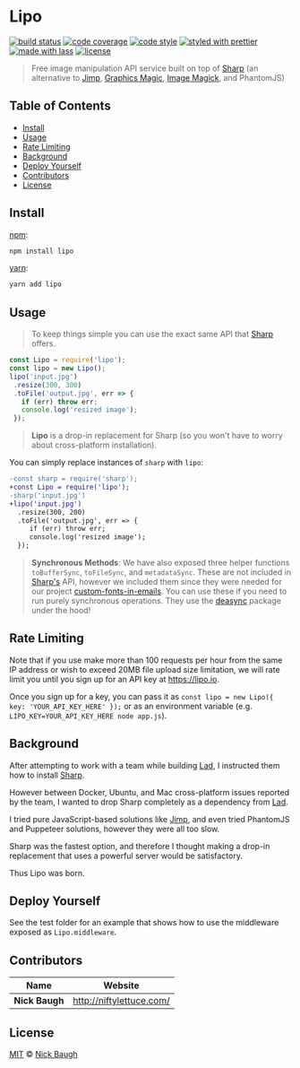 # Lipo

[![build status](https://img.shields.io/travis/niftylettuce/lipo.svg)](https://travis-ci.org/niftylettuce/lipo)
[![code coverage](https://img.shields.io/codecov/c/github/niftylettuce/lipo.svg)](https://codecov.io/gh/niftylettuce/lipo)
[![code style](https://img.shields.io/badge/code_style-XO-5ed9c7.svg)](https://github.com/sindresorhus/xo)
[![styled with prettier](https://img.shields.io/badge/styled_with-prettier-ff69b4.svg)](https://github.com/prettier/prettier)
[![made with lass](https://img.shields.io/badge/made_with-lass-95CC28.svg)](https://lass.js.org)
[![license](https://img.shields.io/github/license/niftylettuce/lipo.svg)](LICENSE)

> Free image manipulation API service built on top of [Sharp][] (an alternative to [Jimp][], [Graphics Magic][gm], [Image Magick][im], and PhantomJS)


## Table of Contents

* [Install](#install)
* [Usage](#usage)
* [Rate Limiting](#rate-limiting)
* [Background](#background)
* [Deploy Yourself](#deploy-yourself)
* [Contributors](#contributors)
* [License](#license)


## Install

[npm][]:

```sh
npm install lipo
```

[yarn][]:

```sh
yarn add lipo
```


## Usage

> To keep things simple you can use the exact same API that [Sharp][] offers.

```js
const Lipo = require('lipo');
const lipo = new Lipo();
lipo('input.jpg')
 .resize(300, 300)
 .toFile('output.jpg', err => {
   if (err) throw err;
   console.log('resized image');
 });
```

> **Lipo** is a drop-in replacement for Sharp (so you won't have to worry about cross-platform installation).

You can simply replace instances of `sharp` with `lipo`:

```diff
-const sharp = require('sharp');
+const Lipo = require('lipo');
-sharp('input.jpg')
+lipo('input.jpg')
  .resize(300, 200)
  .toFile('output.jpg', err => {
     if (err) throw err;
     console.log('resized image');
  });
```

> **Synchronous Methods**: We have also exposed three helper functions `toBufferSync`, `toFileSync`, and `metadataSync`. These are not included in [Sharp's][sharp] API, however we included them since they were needed for our project [custom-fonts-in-emails][]. You can use these if you need to run purely synchronous operations. They use the [deasync][] package under the hood!


## Rate Limiting

Note that if you use make more than 100 requests per hour from the same IP address or wish to exceed 20MB file upload size limitation, we will rate limit you until you sign up for an API key at <https://lipo.io>.

Once you sign up for a key, you can pass it as `const lipo = new Lipo({ key: 'YOUR_API_KEY_HERE' });` or as an environment variable (e.g. `LIPO_KEY=YOUR_API_KEY_HERE node app.js`).


## Background

After attempting to work with a team while building [Lad][], I instructed them how to install [Sharp][].

However between Docker, Ubuntu, and Mac cross-platform issues reported by the team, I wanted to drop Sharp completely as a dependency from [Lad][].

I tried pure JavaScript-based solutions like [Jimp][], and even tried PhantomJS and Puppeteer solutions, however they were all too slow.

Sharp was the fastest option, and therefore I thought making a drop-in replacement that uses a powerful server would be satisfactory.

Thus Lipo was born.


## Deploy Yourself

See the test folder for an example that shows how to use the middleware exposed as `Lipo.middleware`.


## Contributors

| Name           | Website                    |
| -------------- | -------------------------- |
| **Nick Baugh** | <http://niftylettuce.com/> |


## License

[MIT](LICENSE) © [Nick Baugh](http://niftylettuce.com/)


## 

[npm]: https://www.npmjs.com/

[yarn]: https://yarnpkg.com/

[sharp]: http://sharp.dimens.io/

[jimp]: https://github.com/oliver-moran/jimp

[gm]: https://aheckmann.github.io/gm/

[im]: https://github.com/yourdeveloper/node-imagemagick

[lad]: https://lad.js.org

[deasync]: https://github.com/abbr/deasync

[custom-fonts-in-emails]: https://github.com/ladjs/custom-fonts-in-emails
